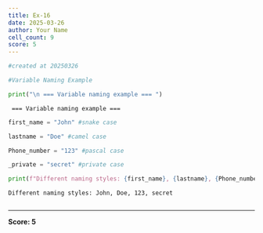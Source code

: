 ```yaml
---
title: Ex-16
date: 2025-03-26
author: Your Name
cell_count: 9
score: 5
---
```


```python
#created at 20250326
```


```python
#Variable Naming Example
```


```python
print("\n === Variable naming example === ")
```

    
     === Variable naming example === 



```python
first_name = "John" #snake case
```


```python
lastname = "Doe" #camel case
```


```python
Phone_number = "123" #pascal case
```


```python
_private = "secret" #private case
```


```python
print(f"Different naming styles: {first_name}, {lastname}, {Phone_number}, {_private}")
```

    Different naming styles: John, Doe, 123, secret



```python

```


---
**Score: 5**
